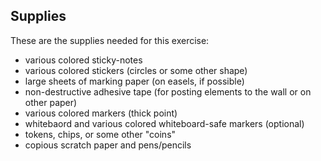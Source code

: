 ## Supplies


These are the supplies needed for this exercise:

 * various colored sticky-notes
 * various colored stickers (circles or some other shape)
 * large sheets of marking paper (on easels, if possible)
 * non-destructive adhesive tape (for posting elements to the wall or on other paper)
 * various colored markers (thick point)
 * whitebaord and various colored whiteboard-safe markers (optional)
 * tokens, chips, or some other "coins" 
 * copious scratch paper and pens/pencils


